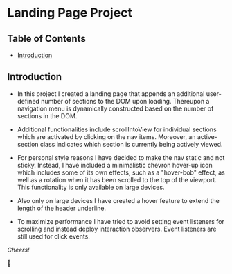 # Landing Page Project

## Table of Contents

* [Introduction](#introduction)

## Introduction

* In this project I created a landing page that appends an additional user-defined
number of sections to the DOM upon loading. Thereupon a navigation menu is
dynamically constructed based on the number of sections in the DOM.

* Additional functionalities include scrollIntoView for individual sections which
are activated by clicking on the nav items. Moreover, an active-section class
indicates which section is currently being actively viewed.

* For personal style reasons I have decided to make the nav static and not sticky.
Instead, I have included a minimalistic chevron hover-up icon which includes
some of its own effects, such as a "hover-bob" effect, as well as a rotation
when it has been scrolled to the top of the viewport. This functionality is only
available on large devices.

* Also only on large devices I have created a hover feature to extend the length
of the header underline.

* To maximize performance I have tried to avoid setting event listeners for scrolling
and instead deploy interaction observers. Event listeners are still used for click
events.

*Cheers!*

:maple_leaf:
